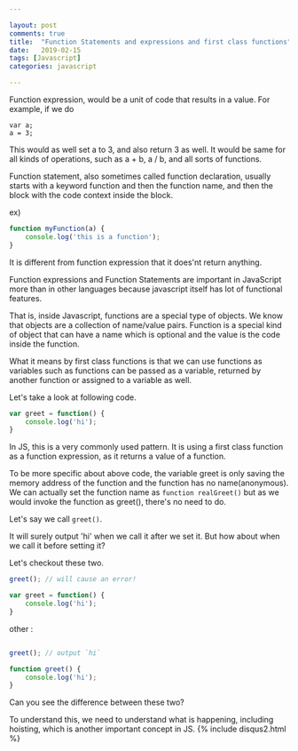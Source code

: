 ```yaml
---

layout: post
comments: true
title:  "Function Statements and expressions and first class functions"
date:   2019-02-15
tags: [Javascript] 
categories: javascript 

---
```


Function expression, would be a unit of code that results in a value.
For example, if we do 

    var a;
    a = 3;

This would as well set a to 3, and also return 3 as well.
It would be same for all kinds of operations, such as a + b, a / b,
and all sorts of functions.

Function statement, also sometimes called function declaration,
usually starts with a keyword function and then the function name, 
and then the block with the code context inside the block.

ex)
```javascript
function myFunction(a) {
    console.log('this is a function');
} 
```
It is different from function expression that it does'nt return anything.

Function expressions and Function Statements are important in JavaScript
more than in other languages because javascript itself has lot of functional 
features.

That is, inside Javascript, functions are a special type of objects.
We know that objects are a collection of name/value pairs. Function is a special
kind of object that can have a name which is optional and the value is the code inside the function.

What it means by first class functions is that we can use functions as variables 
such as functions can be passed as a variable, returned by another function or assigned
to a variable as well.

Let's take a look at following code.

```javascript
var greet = function() {
    console.log('hi');
}

```

In JS, this is a very commonly used pattern. It is using a first class function as a
function expression, as it returns a value of a function. 

To be more specific about above code, the variable greet is only saving the memory address of the function and the function has no name(anonymous). We can actually set the function name as ``function realGreet()`` but as we would invoke the function as greet(), 
there's no need to do.

Let's say we call ``greet()``.

It will surely output 'hi' when we call it after we set it.
But how about when we call it before setting it?

Let's checkout these two.

```javascript
greet(); // will cause an error!

var greet = function() {
    console.log('hi');
}


```

other : 

```javascript

greet(); // output `hi`

function greet() {
    console.log('hi');
}

```

Can you see the difference between these two?

To understand this, we need to understand what is happening,
including hoisting, which is another important concept in JS.
{% include disqus2.html %}
